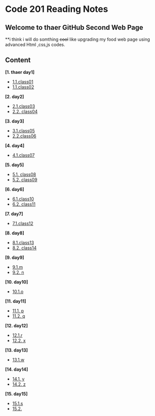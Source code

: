 # Code 201 Reading Notes
## Welcome to **thaer** GitHub Second Web Page
**i think i will do somthing ~~cool~~ like upgrading my food web page using advanced Html ,css,js codes.




## Content

**[1. thaer day1]**

  * [1.1.class01](https://thaer123.github.io/Reading-notes/class-01)
  * [1.1.class02](https://thaer123.github.io/Reading-notes/class-02)
  

**[2. day2]**

  * [2.1.class03](https://thaer123.github.io/Reading-notes/class-03)
  * [2.2. class04](https://thaer123.github.io/Reading-notes/class-04)
  
  
  **[3. day3]**
  
   * [3.1.class05](https://thaer123.github.io/Reading-notes/class-05)
  * [2.2.class06]( https://thaer123.github.io/Reading-notes/class-06)
  
  **[4. day4]**

  * [4.1.class07](https://thaer123.github.io/Reading-notes/class-07)
  

**[5. day5]**

  * [5.1. class08](https://thaer123.github.io/Reading-notes/class-08)
  * [5.2. class09](https://thaer123.github.io/Reading-notes/class-09)
  
  
  **[6. day6]**
  
   * [6.1.class10](https://thaer123.github.io/Reading-notes/class-10)
  * [6.2. class11]( https://thaer123.github.io/Reading-notes/class-11)
  
  **[7. day7]**

  * [7.1.class12](https://thaer123.github.io/Reading-notes/class-12)
  

**[8. day8]**

  * [8.1.class13](https://thaer123.github.io/Reading-notes/class-13)
  * [8.2. class14]( https://thaer123.github.io/Reading-notes/class-14)
  
  
  **[9. day9]**
  
   * [9.1.m]( https://thaer123.github.io/Reading-notes/class-15)
  * [9.2. n]( https://)
  
  **[10. day10]**

  * [10.1.o](https://)
  

**[11. day11]**

  * [11.1. p](https://)
  * [11.2. q]( https://)
  
  
  **[12. day12]**
  
   * [12.1.r](https://)
  * [12.2. x]( https://)
  
  **[13. day13]**

  * [13.1.w](https://)
  

**[14. day14]**

  * [14.1. y](https://)
  * [14.2. z]( https://)
  
  
  **[15. day15]**
  
   * [15.1.s](https://)
  * [15.2. ]( https://)

